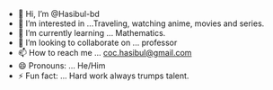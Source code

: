 - 👋 Hi, I’m @Hasibul-bd
- 👀 I’m interested in ...Traveling, watching anime, movies and series. 
- 🌱 I’m currently learning ... Mathematics.
- 💞️ I’m looking to collaborate on ... professor
- 📫 How to reach me ... coc.hasibul@gmail.com
- 😄 Pronouns: ... He/Him
- ⚡ Fun fact: ... Hard work always trumps talent.

<!---
Hasibul-bd/Hasibul-bd is a ✨ special ✨ repository because its `README.md` (this file) appears on your GitHub profile.
You can click the Preview link to take a look at your changes.
--->
